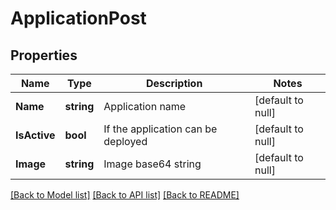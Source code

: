 # ApplicationPost

## Properties
Name | Type | Description | Notes
------------ | ------------- | ------------- | -------------
**Name** | **string** | Application name | [default to null]
**IsActive** | **bool** | If the application can be deployed | [default to null]
**Image** | **string** | Image base64 string | [default to null]

[[Back to Model list]](../README.md#documentation-for-models) [[Back to API list]](../README.md#documentation-for-api-endpoints) [[Back to README]](../README.md)


